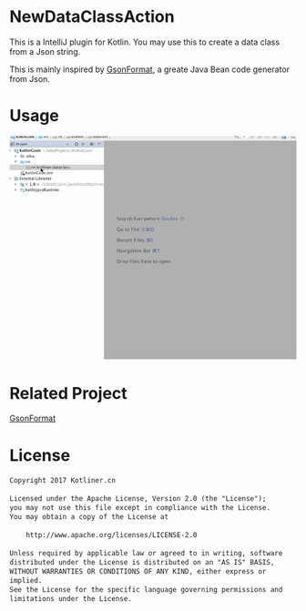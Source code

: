 # NewDataClassAction
This is a IntelliJ plugin for Kotlin. You may use this to create a data class from a Json string.

This is mainly inspired by [GsonFormat](https://github.com/zzz40500/GsonFormat), a greate Java Bean code generator from Json.  

# Usage

![](art/usage.gif)

# Related Project

[GsonFormat](https://github.com/zzz40500/GsonFormat)

# License

```
Copyright 2017 Kotliner.cn

Licensed under the Apache License, Version 2.0 (the "License");
you may not use this file except in compliance with the License.
You may obtain a copy of the License at

    http://www.apache.org/licenses/LICENSE-2.0

Unless required by applicable law or agreed to in writing, software
distributed under the License is distributed on an "AS IS" BASIS,
WITHOUT WARRANTIES OR CONDITIONS OF ANY KIND, either express or implied.
See the License for the specific language governing permissions and
limitations under the License.
```
